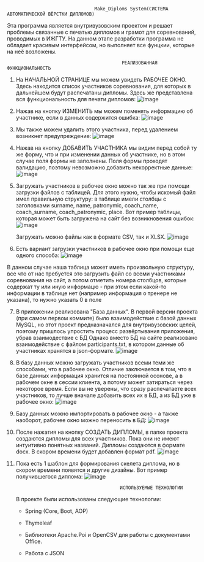                                     Make_Diploms System(СИСТЕМА АВТОМАТИЧЕСКОЙ ВЁРСТКИ ДИПЛОМОВ)
Эта программа является внутривузовским проектом и решает проблемы связанные с печатью дипломов и грамот для соревнований, проводимых в ИЖГТУ. На данном этапе разработки программа не обладает красивым интерфейсом, но выполняет все фунцкии, которые на неё возложены.

                                              РЕАЛИЗОВАННАЯ ФУНКЦИОНАЛЬНОСТЬ
                                              
1. На НАЧАЛЬНОЙ СТРАНИЦЕ мы можем увидеть РАБОЧЕЕ ОКНО. Здесь находится список участников соревнования, для которых в дальнейшем будут распечатаны дипломы. Здесь же представлена вся функциональность для печати дипломов:
   ![image](https://github.com/KadukovNikita/SuperMakeDiploms/assets/86073191/308b911a-662c-408c-945f-31efcaa5f62c)

2. Нажав на кнопку ИЗМЕНИТЬ мы можем поменять информацию об участнике, если в данных содержится ошибка:
![image](https://github.com/KadukovNikita/SuperMakeDiploms/assets/86073191/6eac467b-7f95-4d68-9f04-9d9f39e265fb)

3. Мы также можем удалить этого участника, перед удалением возникнет предупреждение:
   ![image](https://github.com/KadukovNikita/SuperMakeDiploms/assets/86073191/4fee72d9-f026-4e15-930e-31ce070b886e)

4. Нажав на кнопку ДОБАВИТЬ УЧАСТНИКА мы видим перед собой ту же форму, что и при изменении данных об участнике, но в этом случае поля формы не заполнены. Поля формы проходят валидацию, поэтому невозможно добавить некорректные данные:
   ![image](https://github.com/KadukovNikita/SuperMakeDiploms/assets/86073191/a1899773-0c6e-4ff3-9b24-adaa30fa5af0)

5. Загружать участников в рабочее окно можно так же при помощи загрузки файлов с таблицей. Для этого нужно, чтобы искомый файл имел правильную структуру: в таблице имели столбцы с заголовками surname, name, patronymic, coach_name, coach_surname, coach_patronymic, place. Вот пример таблицы, которая может быть загружена на сайт без возникновения ошибок:
  ![image](https://github.com/KadukovNikita/SuperMakeDiploms/assets/86073191/35d3a75f-118d-419b-b510-18c4ec3a644c)

   Загружать можно файлы как в формате CSV, так и XLSX.
![image](https://github.com/KadukovNikita/SuperMakeDiploms/assets/86073191/61d6da30-5833-42a3-a414-b03af11dab2d)

7. Есть вариант загрузки участников в рабочее окно при помощи еще одного способа:
![image](https://github.com/KadukovNikita/SuperMakeDiploms/assets/86073191/6c3c041d-be84-4c41-a6bf-5245aeb59eaa)

В данном случае наша таблица может иметь произвольную структуру, все что от нас требуется это загрузить файл со всеми участниками соревнования на сайт, а потом отметить номера столбцов, которые содержат ту или иную информацю - при этом если какой-то информации в таблице нет (например информация о тренере не указана), то нужно указать 0 в поле

7. В приложении реализована "База данных". В первой версии проекта (при самом первом коммите) было взаимодействие с базой данных MySQL, но этот проект предназначался для внутривузовских целей, поэтому пришлось упростить процесс развёртывания приложения, убрав взаимодествие с БД
Однако вместо БД на сайте реализовано взаимодействие с файлом participants.txt, в котором данные об участниках хранятся в json-формате.
![image](https://github.com/KadukovNikita/SuperMakeDiploms/assets/86073191/e3976745-48d2-441a-984c-adb3c70c7d01)

8. В базу данных можно загружать участников всеми теми же способами, что в рабочее окно. Отличие заключается в том, что в базе данных информация хранится на постоянной осонове, а в рабочем окне в сессии клиента, а потому может затираться через некоторое время. Если вы не уверены, что сразу распечатаете всех участников, то лучше вначале добавить всех их в БД, а из БД уже в рабочее окно:
![image](https://github.com/KadukovNikita/SuperMakeDiploms/assets/86073191/387e8b4a-f611-41d8-90ef-3ec8415374f2)

9. Базу данных можно импортировать в рабочее окно - а также наоборот, рабочее окно можно переносить в БД:
    ![image](https://github.com/KadukovNikita/SuperMakeDiploms/assets/86073191/56f2c475-d933-4850-9125-18b886b8a67c)

10. После нажатия на кнопку СОЗДАТЬ ДИПЛОМЫ, в папке проекта создаются дипломы для всех участников. Пока они не имеют интуитивно понятных названий. Дипломы создаются в формате docx. В скором времени будет добавлен формат pdf.
![image](https://github.com/KadukovNikita/SuperMakeDiploms/assets/86073191/a4c01adb-4caf-4e73-9cef-5ae6403d1ac5)

11. Пока есть 1 шаблон для формирования скелета диплома, но в скором времени появятся и другие дизайны. Вот пример получившегося диплома:
![image](https://github.com/KadukovNikita/SuperMakeDiploms/assets/86073191/33ee4a20-cd62-4613-a7bb-e6007c48efde)

                                              ИСПОЛЬЗУЕМЫЕ ТЕХНОЛОГИИ

    В проекте были использованы следующие технологии:

    * Spring (Core, Boot, AOP)
   
    * Thymeleaf
   
    * Библиотеки Apache.Poi и OpenCSV для работы с документами Office.
   
    * Работа с JSON







